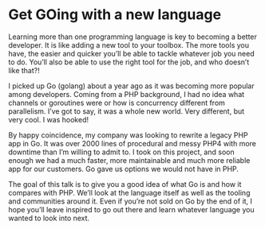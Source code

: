 # Get GOing with a new language

Learning more than one programming language is key to becoming a better developer. It is like adding a new tool to your toolbox. The more tools you have, the easier and quicker you’ll be able to tackle whatever job you need to do. You’ll also be able to use the right tool for the job, and who doesn’t like that?!

I picked up Go (golang) about a year ago as it was becoming more popular among developers. Coming from a PHP background, I had no idea what channels or goroutines were or how is concurrency different from parallelism. I’ve got to say, it was a whole new world. Very different, but very cool. I was hooked!

By happy coincidence, my company was looking to rewrite a legacy PHP app in Go. It was over 2000 lines of procedural and messy PHP4 with more downtime than I’m willing to admit to. I took on this project, and soon enough we had a much faster, more maintainable and much more reliable app for our customers. Go gave us options we would not have in PHP.

The goal of this talk is to give you a good idea of what Go is and how it compares with PHP. We’ll look at the language itself as well as the tooling and communities around it. Even if you’re not sold on Go by the end of it, I hope you’ll leave inspired to go out there and learn whatever language you wanted to look into next.
